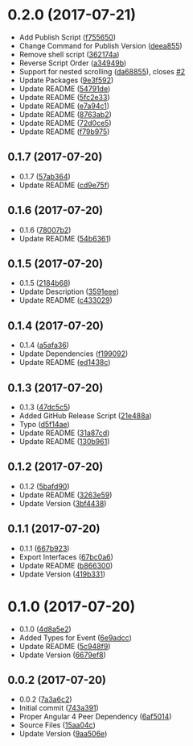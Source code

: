 <a name="0.2.0"></a>
# 0.2.0 (2017-07-21)

* Add Publish Script ([f755650](https://github.com/nicky-lenaers/ngx-scroll-to/commit/f755650))
* Change Command for Publish Version ([deea855](https://github.com/nicky-lenaers/ngx-scroll-to/commit/deea855))
* Remove shell script ([362174a](https://github.com/nicky-lenaers/ngx-scroll-to/commit/362174a))
* Reverse Script Order ([a34949b](https://github.com/nicky-lenaers/ngx-scroll-to/commit/a34949b))
* Support for nested scrolling ([da68855](https://github.com/nicky-lenaers/ngx-scroll-to/commit/da68855)), closes [#2](https://github.com/nicky-lenaers/ngx-scroll-to/issues/2)
* Update Packages ([9e3f592](https://github.com/nicky-lenaers/ngx-scroll-to/commit/9e3f592))
* Update README ([54791de](https://github.com/nicky-lenaers/ngx-scroll-to/commit/54791de))
* Update README ([5fc2e33](https://github.com/nicky-lenaers/ngx-scroll-to/commit/5fc2e33))
* Update README ([e7a94c1](https://github.com/nicky-lenaers/ngx-scroll-to/commit/e7a94c1))
* Update README ([8763ab2](https://github.com/nicky-lenaers/ngx-scroll-to/commit/8763ab2))
* Update README ([72d0ce5](https://github.com/nicky-lenaers/ngx-scroll-to/commit/72d0ce5))
* Update README ([f79b975](https://github.com/nicky-lenaers/ngx-scroll-to/commit/f79b975))



<a name="0.1.7"></a>
## 0.1.7 (2017-07-20)

* 0.1.7 ([57ab364](https://github.com/nicky-lenaers/ngx-scroll-to/commit/57ab364))
* Update README ([cd9e75f](https://github.com/nicky-lenaers/ngx-scroll-to/commit/cd9e75f))



<a name="0.1.6"></a>
## 0.1.6 (2017-07-20)

* 0.1.6 ([78007b2](https://github.com/nicky-lenaers/ngx-scroll-to/commit/78007b2))
* Update README ([54b6361](https://github.com/nicky-lenaers/ngx-scroll-to/commit/54b6361))



<a name="0.1.5"></a>
## 0.1.5 (2017-07-20)

* 0.1.5 ([2184b68](https://github.com/nicky-lenaers/ngx-scroll-to/commit/2184b68))
* Update Description ([3591eee](https://github.com/nicky-lenaers/ngx-scroll-to/commit/3591eee))
* Update README ([c433029](https://github.com/nicky-lenaers/ngx-scroll-to/commit/c433029))



<a name="0.1.4"></a>
## 0.1.4 (2017-07-20)

* 0.1.4 ([a5afa36](https://github.com/nicky-lenaers/ngx-scroll-to/commit/a5afa36))
* Update Dependencies ([f199092](https://github.com/nicky-lenaers/ngx-scroll-to/commit/f199092))
* Update README ([ed1438c](https://github.com/nicky-lenaers/ngx-scroll-to/commit/ed1438c))



<a name="0.1.3"></a>
## 0.1.3 (2017-07-20)

* 0.1.3 ([47dc5c5](https://github.com/nicky-lenaers/ngx-scroll-to/commit/47dc5c5))
* Added GitHub Release Script ([21e488a](https://github.com/nicky-lenaers/ngx-scroll-to/commit/21e488a))
* Typo ([d5f14ae](https://github.com/nicky-lenaers/ngx-scroll-to/commit/d5f14ae))
* Update README ([31a87cd](https://github.com/nicky-lenaers/ngx-scroll-to/commit/31a87cd))
* Update README ([130b961](https://github.com/nicky-lenaers/ngx-scroll-to/commit/130b961))



<a name="0.1.2"></a>
## 0.1.2 (2017-07-20)

* 0.1.2 ([5bafd90](https://github.com/nicky-lenaers/ngx-scroll-to/commit/5bafd90))
* Update README ([3263e59](https://github.com/nicky-lenaers/ngx-scroll-to/commit/3263e59))
* Update Version ([3bf4438](https://github.com/nicky-lenaers/ngx-scroll-to/commit/3bf4438))



<a name="0.1.1"></a>
## 0.1.1 (2017-07-20)

* 0.1.1 ([667b923](https://github.com/nicky-lenaers/ngx-scroll-to/commit/667b923))
* Export Interfaces ([67bc0a6](https://github.com/nicky-lenaers/ngx-scroll-to/commit/67bc0a6))
* Update README ([b866300](https://github.com/nicky-lenaers/ngx-scroll-to/commit/b866300))
* Update Version ([419b331](https://github.com/nicky-lenaers/ngx-scroll-to/commit/419b331))



<a name="0.1.0"></a>
# 0.1.0 (2017-07-20)

* 0.1.0 ([4d8a5e2](https://github.com/nicky-lenaers/ngx-scroll-to/commit/4d8a5e2))
* Added Types for Event ([6e9adcc](https://github.com/nicky-lenaers/ngx-scroll-to/commit/6e9adcc))
* Update README ([5c948f9](https://github.com/nicky-lenaers/ngx-scroll-to/commit/5c948f9))
* Update Version ([6679ef8](https://github.com/nicky-lenaers/ngx-scroll-to/commit/6679ef8))



<a name="0.0.2"></a>
## 0.0.2 (2017-07-20)

* 0.0.2 ([7a3a6c2](https://github.com/nicky-lenaers/ngx-scroll-to/commit/7a3a6c2))
* Initial commit ([743a391](https://github.com/nicky-lenaers/ngx-scroll-to/commit/743a391))
* Proper Angular 4 Peer Dependency ([6af5014](https://github.com/nicky-lenaers/ngx-scroll-to/commit/6af5014))
* Source Files ([15aa04c](https://github.com/nicky-lenaers/ngx-scroll-to/commit/15aa04c))
* Update Version ([9aa506e](https://github.com/nicky-lenaers/ngx-scroll-to/commit/9aa506e))



